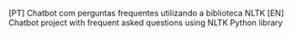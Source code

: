 [PT] Chatbot com perguntas frequentes utilizando a biblioteca NLTK
[EN] Chatbot project with frequent asked questions using NLTK Python library